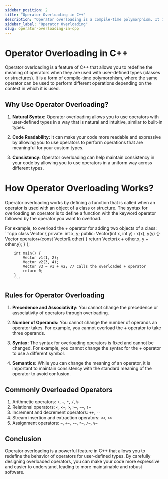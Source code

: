 ```yaml
---
sidebar_position: 2
title: "Operator Overloading in C++"
description: "Operator overloading is a compile-time polymorphism. It is an idea of giving special meaning to an existing operator in C++ without changing its original meaning."
sidebar_label: "Operator Overloading"
slug: operator-overloading-in-cpp
---
```


# Operator Overloading in C++

Operator overloading is a feature of C++ that allows you to redefine the meaning of operators when they are used with user-defined types (classes or structures). It is a form of compile-time polymorphism, where the same operator can be used to perform different operations depending on the context in which it is used.

## Why Use Operator Overloading?
1. **Natural Syntax:** Operator overloading allows you to use operators with user-defined types in a way that is natural and intuitive, similar to built-in types.

2. **Code Readability:** It can make your code more readable and expressive by allowing you to use operators to perform operations that are meaningful for your custom types.

3. **Consistency:** Operator overloading can help maintain consistency in your code by allowing you to use operators in a uniform way across different types.

# How Operator Overloading Works?

Operator overloading works by defining a function that is called when an operator is used with an object of a class or structure. The syntax for overloading an operator is to define a function with the keyword operator followed by the operator you want to overload. 

For example, to overload the + operator for adding two objects of a class:
        ```cpp
        class Vector {
        private:
            int x, y;
        public:
            Vector(int x, int y) : x(x), y(y) {}
            Vector operator+(const Vector& other) {
                return Vector(x + other.x, y + other.y);
            }
        };

        int main() {
            Vector v1(1, 2);
            Vector v2(3, 4);
            Vector v3 = v1 + v2; // Calls the overloaded + operator
            return 0;
        }
        ```

## Rules for Operator Overloading

1. **Precedence and Associativity:** You cannot change the precedence or associativity of operators through overloading.

2. **Number of Operands:** You cannot change the number of operands an operator takes. For example, you cannot overload the + operator to take three operands.

3. **Syntax:** The syntax for overloading operators is fixed and cannot be changed. For example, you cannot change the syntax for the + operator to use a different symbol.

4. **Semantics:** While you can change the meaning of an operator, it is important to maintain consistency with the standard meaning of the operator to avoid confusion.

## Commonly Overloaded Operators
1. Arithmetic operators: 
   `+`, `-`, `*`, `/`, `%`
2. Relational operators: 
    `<`, `<=`, `>`, `>=`, `==`, `!=`
3. Increment and decrement operators: 
    `++`, `--`
4. Stream insertion and extraction operators: 
    `<<`, `>>`
5. Assignment operators: 
   `=`, `+=`, `-=`, `*=`, `/=`, `%=`

## Conclusion
Operator overloading is a powerful feature in C++ that allows you to redefine the behavior of operators for user-defined types. By carefully designing overloaded operators, you can make your code more expressive and easier to understand, leading to more maintainable and robust software.